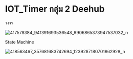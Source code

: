 # IOT_Timer กลุ่ม 2 Deehub

วงจร

![417578384_941391693536548_6906865373947537032_n](https://github.com/WasokSriparat/IOT_Timer/assets/93973994/c044d336-fefb-47cf-8ef8-aa8245cb8c0c)

State Machine

![418563467_357681683742694_1239287180701862928_n](https://github.com/WasokSriparat/IOT_Timer/assets/93973994/0b3e9d14-b7c9-4d04-acc1-d729be11673c)
